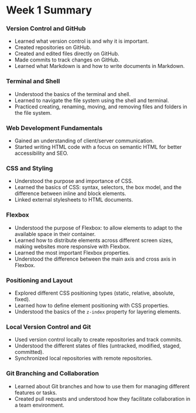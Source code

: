 # Week 1 Summary

### Version Control and GitHub
- Learned what version control is and why it is important.
- Created repositories on GitHub.
- Created and edited files directly on GitHub.
- Made commits to track changes on GitHub.
- Learned what Markdown is and how to write documents in Markdown.

### Terminal and Shell
- Understood the basics of the terminal and shell.
- Learned to navigate the file system using the shell and terminal.
- Practiced creating, renaming, moving, and removing files and folders in the file system.

### Web Development Fundamentals
- Gained an understanding of client/server communication.
- Started writing HTML code with a focus on semantic HTML for better accessibility and SEO.
  
### CSS and Styling
- Understood the purpose and importance of CSS.
- Learned the basics of CSS: syntax, selectors, the box model, and the difference between inline and block elements.
- Linked external stylesheets to HTML documents.

### Flexbox
- Understood the purpose of Flexbox: to allow elements to adapt to the available space in their container.
- Learned how to distribute elements across different screen sizes, making websites more responsive with Flexbox.
- Learned the most important Flexbox properties.
- Understood the difference between the main axis and cross axis in Flexbox.

### Positioning and Layout
- Explored different CSS positioning types (static, relative, absolute, fixed).
- Learned how to define element positioning with CSS properties.
- Understood the basics of the `z-index` property for layering elements.

### Local Version Control and Git
- Used version control locally to create repositories and track commits.
- Understood the different states of files (untracked, modified, staged, committed).
- Synchronized local repositories with remote repositories.

### Git Branching and Collaboration
- Learned about Git branches and how to use them for managing different features or tasks.
- Created pull requests and understood how they facilitate collaboration in a team environment.
